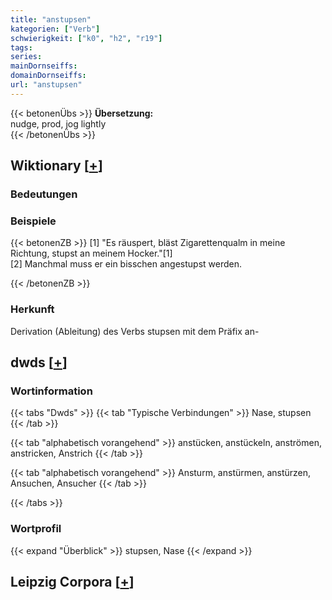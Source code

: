 ```yaml
---
title: "anstupsen"
kategorien: ["Verb"]
schwierigkeit: ["k0", "h2", "r19"]
tags:
series:
mainDornseiffs:
domainDornseiffs:
url: "anstupsen"
---
```


{{< betonenÜbs >}}
**Übersetzung:**  
nudge, prod, jog lightly  
{{< /betonenÜbs >}}

## Wiktionary [[+](https://de.wiktionary.org/wiki/anstupsen)]

### Bedeutungen

### Beispiele
{{< betonenZB >}}
[1] "Es räuspert, bläst Zigarettenqualm in meine Richtung, stupst an meinem Hocker."[1]  
[2] Manchmal muss er ein bisschen angestupst werden.  

{{< /betonenZB >}}
### Herkunft
Derivation (Ableitung) des Verbs stupsen mit dem Präfix an-  



## dwds [[+](https://www.dwds.de/wb/anstupsen)]

### Wortinformation
{{< tabs "Dwds" >}}
{{< tab "Typische Verbindungen" >}}
Nase, stupsen
{{< /tab >}}

{{< tab "alphabetisch vorangehend" >}}
anstücken, anstückeln, anströmen, anstricken, Anstrich
{{< /tab >}}

{{< tab "alphabetisch vorangehend" >}}
Ansturm, anstürmen, anstürzen, Ansuchen, Ansucher
{{< /tab >}}

{{< /tabs >}}

### Wortprofil
{{< expand "Überblick" >}} stupsen, Nase {{< /expand >}}

## Leipzig Corpora [[+](https://corpora.uni-leipzig.de/en/res?word=anstupsen&corpusId=deu_newscrawl-public_2018)]

